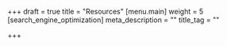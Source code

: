 +++
draft = true
title = "Resources"
[menu.main]
weight = 5
[search_engine_optimization]
meta_description = ""
title_tag = ""

+++
